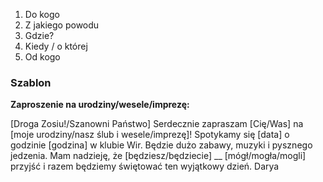 1. Do kogo
2. Z jakiego powodu
3. Gdzie?
4. Kiedy / o której
5. Od kogo

### Szablon

**Zaproszenie na urodziny/wesele/imprezę:**

[Droga Zosiu!/Szanowni Państwo]
Serdecznie zapraszam [Cię/Was] na [moje urodziny/nasz ślub i wesele/imprezę]! Spotykamy się [data] o godzinie [godzina] w klubie Wir. Będzie dużo zabawy, muzyki i pysznego jedzenia. Mam nadzieję, że [będziesz/będziecie] __ [mógł/mogła/mogli] przyjść i razem będziemy świętować ten wyjątkowy dzień.
Darya

